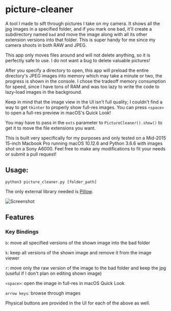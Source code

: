 # picture-cleaner
A tool I made to sift through pictures I take on my camera. It shows all the jpg images in a specified folder, and if you mark one bad, it'll create a subdirectory named `bad` and move the image along with all its other extension versions into that folder. This is super handy for me since my camera shoots in both RAW and JPEG.

This app only moves files around and will not delete anything, so it is perfectly safe to use. I do not want a bug to delete valuable pictures!

After you specify a directory to open, this app will preload the entire directory's JPEG images into memory which may take a minute or two, the progress is shown in the console. I chose the tradeoff memory consumption for speed, since I have tons of RAM and was too lazy to write the code to lazy-load images in the background.

Keep in mind that the image view in the UI isn't full quality; I couldn't find a way to get `tkinter` to properly show full-res images. You can press `<space>` to open a full-res preview in macOS's Quick Look!

You may have to pass in the `exts` parameter to `PictureCleaner().show()` to get it to move the file extensions you want.

This is built very specifically for my purposes and only tested on a Mid-2015 15-inch Macbook Pro running macOS 10.12.6 and Python 3.6.6 with images shot on a Sony A6000. Feel free to make any modifications to fit your needs or submit a pull request!

## Usage:
`python3 picture_cleaner.py [folder_path]`

The only external library needed is [Pillow](https://pillow.readthedocs.io/en/latest/).

![Screenshot](screenshot.png)

## Features
### Key Bindings
`b`: move all specified versions of the shown image into the bad folder

`k`: keep all versions of the shown image and remove it from the image viewer

`r`: move only the raw version of the image to the bad folder and keep the jpg (useful if I don't plan on editing shown image)

`<space>`: open the image in full-res in macOS Quick Look

`arrow keys`: browse through images

Physical buttons are provided in the UI for each of the above as well.
